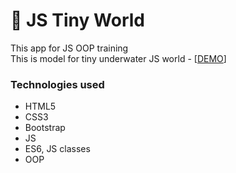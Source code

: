 :whale2: JS Tiny World
=============

This app for JS OOP training  
This is model for tiny underwater JS world - [[DEMO](https://master-bogdan.github.io/js-tiny-world/)]

### Technologies used
- HTML5
- CSS3
- Bootstrap
- JS
- ES6, JS classes
- OOP
